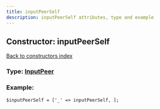 ```yaml
---
title: inputPeerSelf
description: inputPeerSelf attributes, type and example
---
```

## Constructor: inputPeerSelf  
[Back to constructors index](index.md)






### Type: [InputPeer](../types/InputPeer.md)


### Example:

```
$inputPeerSelf = ['_' => inputPeerSelf, ];
```